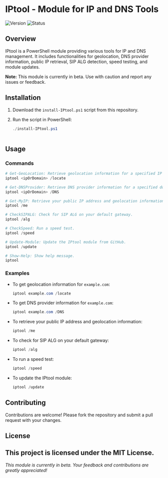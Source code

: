 
# IPtool - Module for IP and DNS Tools

![Version](https://img.shields.io/badge/version-1.2.0-blue)
![Status](https://img.shields.io/badge/status-beta-yellow)

## Overview

IPtool is a PowerShell module providing various tools for IP and DNS management. It includes functionalities for geolocation, DNS provider information, public IP retrieval, SIP ALG detection, speed testing, and module updates.

**Note:** This module is currently in beta. Use with caution and report any issues or feedback.

## Installation

1. Download the `install-IPtool.ps1` script from this repository.
2. Run the script in PowerShell:

   ```powershell
   ./install-IPtool.ps1
 

## Usage

### Commands

```powershell
# Get-GeoLocation: Retrieve geolocation information for a specified IP or domain.
iptool <ipOrDomain> /locate

# Get-DNSProvider: Retrieve DNS provider information for a specified domain.
iptool <ipOrDomain> /DNS

# Get-MyIP: Retrieve your public IP address and geolocation information.
iptool /me

# CheckSIPALG: Check for SIP ALG on your default gateway.
iptool /alg

# CheckSpeed: Run a speed test.
iptool /speed

# Update-Module: Update the IPtool module from GitHub.
iptool /update

# Show-Help: Show help message.
iptool
```

### Examples

- To get geolocation information for `example.com`:
  ```powershell
  iptool example.com /locate
  ```

- To get DNS provider information for `example.com`:
  ```powershell
  iptool example.com /DNS
  ```

- To retrieve your public IP address and geolocation information:
  ```powershell
  iptool /me
  ```

- To check for SIP ALG on your default gateway:
  ```powershell
  iptool /alg
  ```

- To run a speed test:
  ```powershell
  iptool /speed
  ```

- To update the IPtool module:
  ```powershell
  iptool /update
  ```

## Contributing

Contributions are welcome! Please fork the repository and submit a pull request with your changes.

## License

This project is licensed under the MIT License.
---
*This module is currently in beta. Your feedback and contributions are greatly appreciated!*


